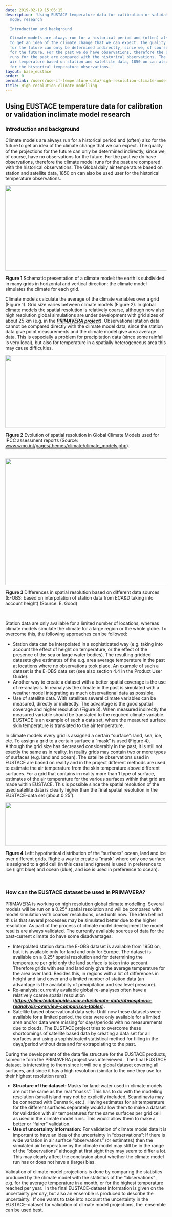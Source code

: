 ```yaml
---
date: 2019-02-19 15:05:15
description: 'Using EUSTACE temperature data for calibration or validation inclimate
  model research

  Introduction and background

  Climate models are always run for a historical period and (often) also for the future
  to get an idea of the climate change that we can expect. The quality of the projections
  for the future can only be determined indirectly, since we, of course, have no observations
  for the future. For the past we do have observations, therefore the climate model
  runs for the past are compared with the historical observations. The Global daily
  air temperature based on station and satellite data, 1850 on can also be used user
  for the historical temperature observations.'
layout: base_eustace
order: 0
permalink: /users/use-if-temperature-data/high-resolution-climate-modelling/
title: High resolution climate modelling
---
```


<h2><strong>Using EUSTACE temperature data for calibration or validation inclimate model research</strong></h2>
<h3><strong>Introduction and background</strong></h3>
<p>Climate models are always run for a historical period and (often) also for the future to get an idea of the climate change that we can expect. The quality of the projections for the future can only be determined indirectly, since we, of course, have no observations for the future. For the past we do have observations, therefore the climate model runs for the past are compared with the historical observations. The Global daily air temperature based on station and satellite data, 1850 on can also be used user for the historical temperature observations.</p>
<p></p>
<p><img height="267" src="https://www.eustaceproject.org/eustace/static/media/uploads/climate_model_grid.jpg" width="576"></p>
<p><b>Figure 1</b> Schematic presentation of a climate model: the earth is subdivided in many grids in horizontal and vertical direction: the climate model simulates the climate for each grid.</p>
<p>Climate models calculate the average of the climate variables over a grid (Figure 1). Grid size varies between climate models (Figure 2). In global climate models the spatial resolution is relatively coarse, although now also high resolution global simulations are under development with grid sizes of about 25 km (e.g. in the <em><strong><a href="https://www.primavera-h2020.eu/">PRIMAVERA project</a></strong></em>). Observational station data cannot be compared directly with the climate model data, since the station data give point measurements and the climate model give area average data. This is especially a problem for precipitation data (since some rainfall is very local), but also for temperature in a spatially heterogeneous area this may cause difficulties.</p>
<p></p>
<p><b><img height="227" src="https://www.eustaceproject.org/eustace/static/media/uploads/spatial_resolution_climate_models.png" width="500"></b></p>
<p><b>Figure 2</b> Evolution of spatial resolution in Global Climate Models used for IPCC assessment reports (Source: <a href="http://www.wmo.int/pages/themes/climate/climate_models.php">www.wmo.int/pages/themes/climate/climate_models.php</a>).</p>
<p></p>
<p> <img height="396" src="https://www.eustaceproject.org/eustace/static/media/uploads/eobs_ecad_satellite_temperature.png" width="600"></p>
<p><b>Figure 3</b><b> </b>Differences in spatial resolution based on different data sources (E-OBS: based on interpolation of station data from ECA&amp;D taking into account height) (Source: E. Good)</p>
<p> </p>
<p>Station data are only available for a limited number of locations, whereas climate models simulate the climate for a large region or the whole globe. To overcome this, the following approaches can be followed:</p>
<ul>
<li>Station data can be interpolated in a sophisticated way (e.g. taking into account the effect of height on temperature, or the effect of the presence of the sea or large water bodies). The resulting gridded datasets give estimates of the e.g. area average temperature in the past at locations where no observations took place. An example of such a dataset is the E-OBS data set (see also section 4.4 in the Product User Guide).</li>
<li>Another way to create a dataset with a better spatial coverage is the use of re-analysis. In reanalysis the climate in the past is simulated with a weather model integrating as much observational data as possible.</li>
<li>Use of satellite data. With satellites several climate variables can be measured, directly or indirectly. The advantage is the good spatial coverage and higher resolution (Figure 3). When measured indirectly the measured variable should be translated to the required climate variable. EUSTACE is an example of such a data set, where the measured surface skin temperature is translated to the air temperature.</li>
</ul>
<p>In climate models every grid is assigned a certain “surface”: land, sea, ice, etc. To assign a grid to a certain surface a “mask” is used (Figure 4). Although the grid size has decreased considerably in the past, it is still not exactly the same as in reality. In reality grids may contain two or more types of surfaces (e.g. land and ocean). The satellite observations used in EUSTACE are based on reality and in the project different methods are used to estimate the air temperature from the skin temperature above different surfaces. For a grid that contains in reality more than 1 type of surface, estimates of the air temperature for the various surfaces within that grid are made within EUSTACE. This is possible since the spatial resolution of the used satellite data is clearly higher than the final spatial resolution in the EUSTACE-data set (about 0.25˚).</p>
<p></p>
<p><b><img height="136" src="https://www.eustaceproject.org/eustace/static/media/uploads/mask_climate_data.png" width="600"></b></p>
<p><b>Figure 4</b> Left: hypothetical distribution of the “surfaces” ocean, land and ice over different grids. Right: a way to create a “mask” where only one surface is assigned to a grid cell (in this case land (green) is used in preference to ice (light blue) and ocean (blue), and ice is used in preference to ocean).</p>
<p> </p>
<h3><strong>How can the EUSTACE dataset be used in PRIMAVERA?</strong></h3>
<p>PRIMAVERA is working on high resolution global climate modelling. Several models will be run on a 0.25° spatial resolution and will be compared with model simulation with coarser resolutions, used until now. The idea behind this is that several processes may be simulated better due to the higher resolution. As part of the process of climate model development the model results are always validated. The currently available sources of data for the past-current climate do have some disadvantages:</p>
<ul>
<li>Interpolated station data: the E-OBS dataset is available from 1950 on, but it is available only for land and only for Europe. The dataset is available on a 0.25° spatial resolution and for determining the temperature per grid only the land surface is taken into account. Therefore grids with sea and land only give the average temperature for the area over land. Besides this, in regions with a lot of differences in height and land cover and a limited number of station data (an advantage is the availability of precipitation and sea level pressure).</li>
<li>Re-analysis: currently available global re-analyses often have a relatively coarse spatial resolution (<em><strong><a href="https://climatedataguide.ucar.edu/climate-data/atmospheric-reanalysis-overview-comparison-tables">https://climatedataguide.ucar.edu/climate-data/atmospheric-reanalysis-overview-comparison-tables</a></strong></em>).</li>
<li>Satellite based observational data sets: Until now these datasets were available for a limited period, the data were only available for a limited area and/or data were missing for days/periods with no measurements due to clouds. The EUSTACE project tries to overcome these shortcomings of satellite based data by creating a data set for all surfaces and using a sophisticated statistical method for filling in the days/period without data and for extrapolating to the past.</li>
</ul>
<p>During the development of the data file structure for the EUSTACE products, someone form the PRIMAVERA project was interviewed.  The final EUSTACE dataset is interesting to them since it will be a global dataset covering all surfaces, and since it has a high resolution (similar to the one they use for their highest resolution runs):</p>
<ul>
<li><b>Structure of the dataset: </b>Masks for land-water used in climate models are not the same as the real “masks”. This has to do with the modelling resolution (small island may not be explicitly included, Scandinavia may be connected with Denmark, etc.). Having estimates for air temperature for the different surfaces separately would allow them to make a dataset for validation with air temperatures for the same surfaces per grid cell as used in the climate model runs. This would allow them to make a better or “fairer” validation.</li>
<li><b>Use of uncertainty information:</b> For validation of climate model data it is important to have an idea of the uncertainty in “observations”: If there is wide variation in air surface “observations” (or estimates) then the simulated air temperature by the climate model may still be in the range of the “observations” although at first sight they may seem to differ a lot. This may clearly affect the conclusion about whether the climate model run has or does not have a (large) bias.</li>
</ul>
<p>Validation of climate model projections is done by comparing the statistics produced by the climate model with the statistics of the “observations” , e.g. for the average temperature in a month, or for the highest temperature reached per year.  In the final EUSTACE-dataset information is given on the uncertainty per day, but also an ensemble is produced to describe the uncertainty.  If one wants to take into account the uncertainty in the EUSTACE-dataset for validation of climate model projections, the  ensemble can be used best.</p>
<div>
<div>
<p></p>
</div>
</div>

